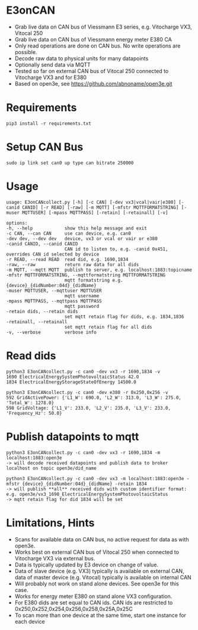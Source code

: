 # E3onCAN
* Grab live data on CAN bus of Viessmann E3 series, e.g. Vitocharge VX3, Vitocal 250
* Grab live data on CAN bus of Viessmann energy meter E380 CA
* Only read operations are done on CAN bus. No write operations are possible.
* Decode raw data to physical units for many datapoints
* Optionally send data via MQTT
* Tested so far on external CAN bus of Vitocal 250 connected to Vitocharge VX3 and for E380
* Based on open3e, see https://github.com/abnoname/open3e.git 

# Requirements
    pip3 install -r requirements.txt

# Setup CAN Bus
    sudo ip link set can0 up type can bitrate 250000

# Usage
    usage: E3onCANcollect.py [-h] [-c CAN] [-dev vx3|vcal|vair|e380] [-canid CANID] [-r READ] [-raw] [-m MQTT] [-mfstr MQTTFORMATSTRING] [-muser MQTTUSER] [-mpass MQTTPASS] [-retain] [-retainall] [-v]

    options:
    -h, --help            show this help message and exit
    -c CAN, --can CAN     use can device, e.g. can0
    -dev dev, --dev dev   device, vx3 or vcal or vair or e380
    -canid CANID, --canid CANID
                          CAN id to listen to, e.g. -canid 0x451, overrides CAN id selected by device
    -r READ, --read READ  read did, e.g. 1690,1834
    -raw, --raw           return raw data for all dids
    -m MQTT, --mqtt MQTT  publish to server, e.g. localhost:1883:topicname
    -mfstr MQTTFORMATSTRING, --mqttformatstring MQTTFORMATSTRING
                          mqtt formatstring e.g. {device}_{didNumber:04d}_{didName}
    -muser MQTTUSER, --mqttuser MQTTUSER
                          mqtt username
    -mpass MQTTPASS, --mqttpass MQTTPASS
                          mqtt password
    -retain dids, --retain dids
   	                      set mqtt retain flag for dids, e.g. 1834,1836
    -retainall, --retainall
   	                      set mqtt retain flag for all dids
    -v, --verbose         verbose info

# Read dids
    python3 E3onCANcollect.py -c can0 -dev vx3 -r 1690,1834 -v
    1690 ElectricalEnergySystemPhotovoltaicStatus 42.0
    1834 ElectricalEnergyStorageStateOfEnergy 14500.0
    
    python3 E3onCANcollect.py -c can0 -dev e380 -r 0x250,0x256 -v
	592 GridActivePower: {'L1_W': 690.0, 'L2_W': 313.0, 'L3_W': 275.0, 'Total_W': 1278.0}
	598 GridVoltage: {'L1_V': 233.0, 'L2_V': 235.0, 'L3_V': 233.0, 'Frequency_Hz': 50.0}
    
# Publish datapoints to mqtt
    python3 E3onCANcollect.py -c can0 -dev vx3 -r 1690,1834 -m localhost:1883:open3e
    -> will decode received datapoints and publish data to broker localhost on topic open3e/did_name

    python3 E3onCANcollect.py -c can0 -dev vx3 -m localhost:1883:open3e -mfstr {device}_{didNumber:04d}_{didName} -retain 1834
    -> will publish **all** received dids with custom identifier format: e.g. open3e/vx3_1690_ElectricalEnergySystemPhotovoltaicStatus
    -> mqtt retain flag for did 1834 will be set

# Limitations, Hints
* Scans for available data on CAN bus, no active request for data as with open3e.
* Works best on external CAN bus of Vitocal 250 when connected to Vitocharge VX3 via external bus.
* Data is typically updated by E3 device on change of value.
* Data of slave device (e.g. VX3) typically is available on external CAN, data of master device (e.g. Vitocal) typically is available on internal CAN
* Will probably not work on stand alone devices. See open3e for this case.
* Works for energy meter E380 on stand alone VX3 configuration.
* For E380 dids are set equal to CAN ids. CAN ids are restricted to 0x250,0x252,0x254,0x256,0x258,0x25A,0x25C
* To scan more than one device at the same time, start one instance for each device
